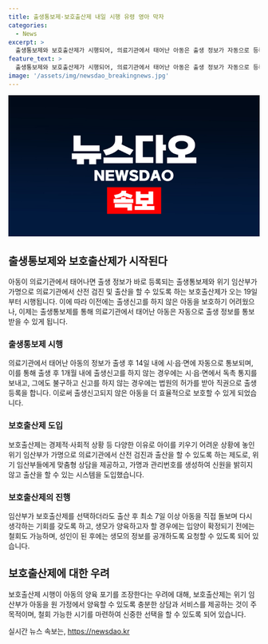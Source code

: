 ```yaml
---
title: 출생통보제·보호출산제 내일 시행 유령 영아 막자
categories:
  - News
excerpt: >
  출생통보제와 보호출산제가 시행되어, 의료기관에서 태어난 아동은 출생 정보가 자동으로 등록됨. 출생통보제는 의료기관에서 아동이 태어나면 출생 정보를 자동으로 지방자치단체에 통보하는 제도이고, 보호출산제는 위기 임산부가 가명으로 의료기관에서 산전 검진과 출산이 가능하도록 하는 제도. 이를 통해 아동의 생명과 건강을 보호하며, 상담과 서비스를 통해 최대한 원 가정 양육을 지원. 또한, 출생 후 7일 이상 숙려기간을 두어 임산부에게 양육 선택 권한을 부여함. 요약문을 통해 출생통보제와 보호출산제가 아동의 건강과 안전을 최우선으로 하는 제도임을 강조하며, 누구나 쉽게 접근할 수 있는 상담 및 지원 서비스가 제공된다는 내용을 강조함.
feature_text: >
  출생통보제와 보호출산제가 시행되어, 의료기관에서 태어난 아동은 출생 정보가 자동으로 등록됨. 출생통보제는 의료기관에서 아동이 태어나면 출생 정보를 자동으로 지방자치단체에 통보하는 제도이고, 보호출산제는 위기 임산부가 가명으로 의료기관에서 산전 검진과 출산이 가능하도록 하는 제도. 이를 통해 아동의 생명과 건강을 보호하며, 상담과 서비스를 통해 최대한 원 가정 양육을 지원. 또한, 출생 후 7일 이상 숙려기간을 두어 임산부에게 양육 선택 권한을 부여함. 요약문을 통해 출생통보제와 보호출산제가 아동의 건강과 안전을 최우선으로 하는 제도임을 강조하며, 누구나 쉽게 접근할 수 있는 상담 및 지원 서비스가 제공된다는 내용을 강조함.
image: '/assets/img/newsdao_breakingnews.jpg'
---
```


<p><img src="/assets/img/newsdao_breakingnews.jpg" alt="cryptoinkorea 속보" /></p>

<h2 data-ke-size="size26">출생통보제와 보호출산제가 시작된다</h2>

<p data-ke-size="size16">아동이 의료기관에서 태어나면 출생 정보가 바로 등록되는 출생통보제와 위기 임산부가 가명으로 의료기관에서 산전 검진 및 출산을 할 수 있도록 하는 보호출산제가 오는 19일부터 시행됩니다. 이에 따라 이전에는 출생신고를 하지 않은 아동을 보호하기 어려웠으나, 이제는 출생통보제를 통해 의료기관에서 태어난 아동은 자동으로 출생 정보를 통보받을 수 있게 됩니다.</p>

<h3>출생통보제 시행</h3>

<p data-ke-size="size16">의료기관에서 태어난 아동의 정보가 출생 후 14일 내에 시·읍·면에 자동으로 통보되며, 이를 통해 출생 후 1개월 내에 출생신고를 하지 않는 경우에는 시·읍·면에서 독촉 통지를 보내고, 그에도 불구하고 신고를 하지 않는 경우에는 법원의 허가를 받아 직권으로 출생 등록을 합니다. 이로써 출생신고되지 않은 아동을 더 효율적으로 보호할 수 있게 되었습니다.</p>

<h3>보호출산제 도입</h3>

<p data-ke-size="size16">보호출산제는 경제적·사회적 상황 등 다양한 이유로 아이를 키우기 어려운 상황에 놓인 위기 임산부가 가명으로 의료기관에서 산전 검진과 출산을 할 수 있도록 하는 제도로, 위기 임산부들에게 맞춤형 상담을 제공하고, 가명과 관리번호를 생성하여 신원을 밝히지 않고 출산을 할 수 있는 시스템을 도입했습니다.</p>

<h3>보호출산제의 진행</h3>

<p data-ke-size="size16">임산부가 보호출산제를 선택하더라도 출산 후 최소 7일 이상 아동을 직접 돌보며 다시 생각하는 기회를 갖도록 하고, 생모가 양육하고자 할 경우에는 입양이 확정되기 전에는 철회도 가능하며, 성인이 된 후에는 생모의 정보를 공개하도록 요청할 수 있도록 되어 있습니다.</p>

<h2 data-ke-size="size26">보호출산제에 대한 우려</h2>

<p data-ke-size="size16">보호출산제 시행이 아동의 양육 포기를 조장한다는 우려에 대해, 보호출산제는 위기 임산부가 아동을 원 가정에서 양육할 수 있도록 충분한 상담과 서비스를 제공하는 것이 주목적이며, 철회 가능한 시기를 마련하여 신중한 선택을 할 수 있도록 되어 있습니다.</p>
실시간 뉴스 속보는, <a href="https://newsdao.kr" rel="dofollow">https://newsdao.kr</a>


